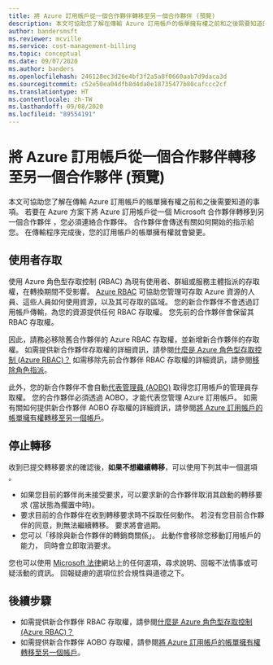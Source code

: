 ```yaml
---
title: 將 Azure 訂用帳戶從一個合作夥伴轉移至另一個合作夥伴 (預覽)
description: 本文可協助您了解在傳輸 Azure 訂用帳戶的帳單擁有權之前和之後需要知道的事項。
author: bandersmsft
ms.reviewer: mcville
ms.service: cost-management-billing
ms.topic: conceptual
ms.date: 09/07/2020
ms.author: banders
ms.openlocfilehash: 246128ec3d26e4bf3f2a5a8f0660aab7d9daca3d
ms.sourcegitcommit: c52e50ea04dfb8d4da0e18735477b80cafccc2cf
ms.translationtype: HT
ms.contentlocale: zh-TW
ms.lasthandoff: 09/08/2020
ms.locfileid: "89554191"
---
```

# <a name="transfer-azure-subscriptions-from-one-partner-to-another-preview"></a>將 Azure 訂用帳戶從一個合作夥伴轉移至另一個合作夥伴 (預覽)

本文可協助您了解在傳輸 Azure 訂用帳戶的帳單擁有權之前和之後需要知道的事項。 若要在 Azure 方案下將 Azure 訂用帳戶從一個 Microsoft 合作夥伴轉移到另一個合作夥伴 ，您必須連絡合作夥伴。 合作夥伴會傳送有關如何開始的指示給您。 在傳輸程序完成後，您的訂用帳戶的帳單擁有權就會變更。

## <a name="user-access"></a>使用者存取

使用 Azure 角色型存取控制 (RBAC) 為現有使用者、群組或服務主體指派的存取權，在轉換期間不受影響。 [Azure RBAC](../../role-based-access-control/overview.md) 可協助您管理可存取 Azure 資源的人員、這些人員如何使用資源，以及其可存取的區域。 您的新合作夥伴不會透過訂用帳戶傳輸，為您的資源提供任何 RBAC 存取權。 您先前的合作夥伴會保留其 RBAC 存取權。

因此，請務必移除舊合作夥伴的 Azure RBAC 存取權，並新增新合作夥伴的存取權。 如需提供新合作夥伴存取權的詳細資訊，請參閱[什麼是 Azure 角色型存取控制 (Azure RBAC)？](../../role-based-access-control/overview.md) 如需移除先前合作夥伴 RBAC 存取權的詳細資訊，請參閱[移除角色指派](../../role-based-access-control/role-assignments-portal.md#remove-a-role-assignment)。

此外，您的新合作夥伴不會自動[代表管理員 (AOBO)](https://channel9.msdn.com/Series/cspdev/Module-11-Admin-On-Behalf-Of-AOBO) 取得您訂用帳戶的管理員存取權。 您的合作夥伴必須透過 AOBO，才能代表您管理 Azure 訂用帳戶。 如需有關如何提供新合作夥伴 AOBO 存取權的詳細資訊，請參閱[將 Azure 訂用帳戶的帳單擁有權轉移至另一個帳戶](billing-subscription-transfer.md)。

## <a name="stop-a-transfer"></a>停止轉移

收到已提交轉移要求的確認後，**如果不想繼續轉移**，可以使用下列其中一個選項 。

- 如果您目前的夥伴尚未接受要求，可以要求新的合作夥伴取消其啟動的轉移要求 (當狀態為擱置中時)。
- 要求目前的合作夥伴在收到轉移要求時不採取任何動作。 若沒有您目前合作夥伴的同意，則無法繼續轉移。 要求將會過期。
- 您可以「移除與新合作夥伴的轉銷商關係」。 此動作會移除您移動訂用帳戶的能力， 同時會立即取消要求。

您也可以使用 [Microsoft 法律](https://www.microsoft.com/legal/)網站上的任何選項，尋求說明、回報不法情事或可疑活動的資訊。 回報疑慮的選項位於合規性與道德之下。

## <a name="next-steps"></a>後續步驟

- 如需提供新合作夥伴 RBAC 存取權，請參閱[什麼是 Azure 角色型存取控制 (Azure RBAC)？](../../role-based-access-control/overview.md)
- 如需提供新合作夥伴 AOBO 存取權，請參閱[將 Azure 訂用帳戶的帳單擁有權轉移至另一個帳戶](billing-subscription-transfer.md)。